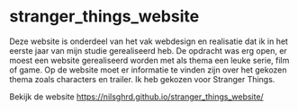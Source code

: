 # stranger_things_website

Deze website is onderdeel van het vak webdesign en realisatie dat ik in het eerste jaar van mijn studie gerealiseerd heb.
De opdracht was erg open, er moest een website gerealiseerd worden met als thema een leuke serie, film of game. Op de website moet er informatie te vinden zijn over het gekozen thema zoals characters en trailer. Ik heb gekozen voor Stranger Things.


Bekijk de website
https://nilsghrd.github.io/stranger_things_website/
